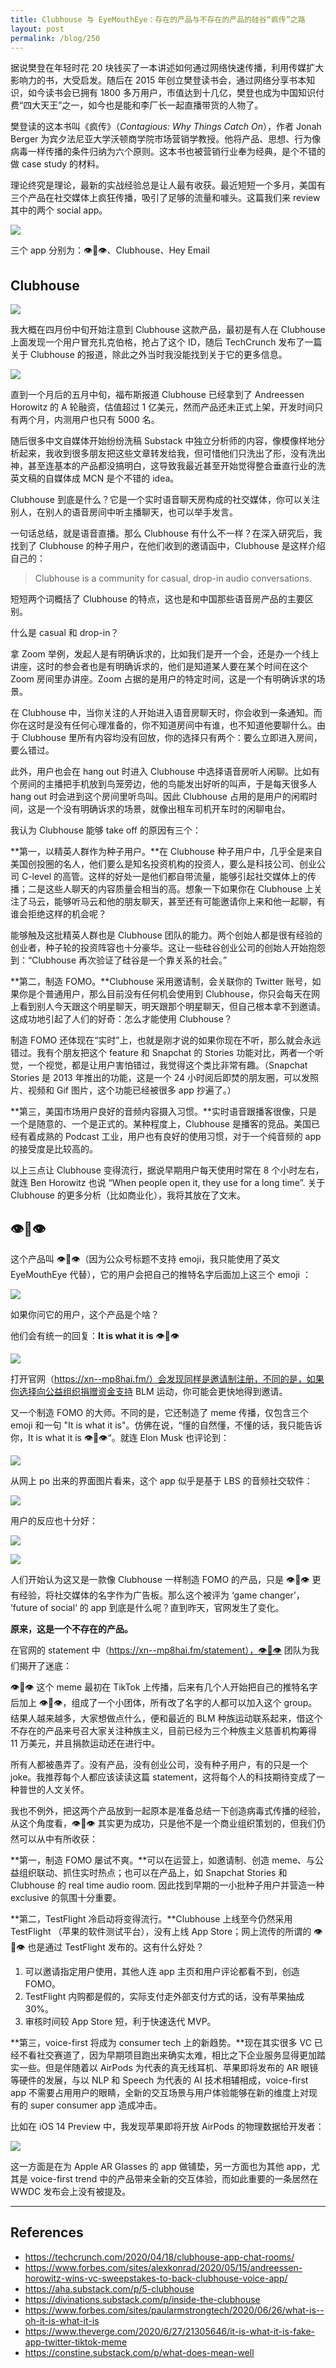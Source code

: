 ```yaml
---
title: Clubhouse 与 EyeMouthEye：存在的产品与不存在的产品的硅谷“疯传”之路
layout: post
permalink: /blog/250
---
```


据说樊登在年轻时花 20 块钱买了一本讲述如何通过网络快速传播，利用传媒扩大影响力的书，大受启发。随后在 2015 年创立樊登读书会，通过网络分享书本知识，如今读书会已拥有 1800 多万用户，市值达到十几亿，樊登也成为中国知识付费“四大天王”之一，如今也是能和李厂长一起直播带货的人物了。

樊登读的这本书叫《疯传》（*Contagious: Why Things Catch On*），作者 Jonah Berger 为宾夕法尼亚大学沃顿商学院市场营销学教授。他将产品、思想、行为像病毒一样传播的条件归纳为六个原则。这本书也被营销行业奉为经典，是个不错的做 case study 的材料。

理论终究是理论，最新的实战经验总是让人最有收获。最近短短一个多月，美国有三个产品在社交媒体上疯狂传播，吸引了足够的流量和噱头。这篇我们来 review 其中的两个 social app。

![](../img/250_3.png)

三个 app 分别为：👁👄👁、Clubhouse、Hey Email

## Clubhouse

![](../img/250_ch.png)

我大概在四月份中旬开始注意到 Clubhouse 这款产品，最初是有人在 Clubhouse 上面发现一个用户冒充扎克伯格，抢占了这个 ID，随后 TechCrunch 发布了一篇关于 Clubhouse 的报道，除此之外当时我没能找到关于它的更多信息。

![](../img/250_mark.png)

直到一个月后的五月中旬，福布斯报道 Clubhouse 已经拿到了 Andreessen Horowitz 的 A 轮融资，估值超过 1 亿美元，然而产品还未正式上架，开发时间只有两个月，内测用户也只有 5000 名。

随后很多中文自媒体开始纷纷洗稿 Substack 中独立分析师的内容，像模像样地分析起来，我收到很多朋友把这些文章转发给我，但可惜他们只洗出了形，没有洗出神，甚至连基本的产品都没搞明白，这导致我最近甚至开始觉得整合垂直行业的洗英文稿的自媒体成 MCN 是个不错的 idea。

Clubhouse 到底是什么？它是一个实时语音聊天房构成的社交媒体，你可以关注别人，在别人的语音房间中听主播聊天，也可以举手发言。

一句话总结，就是语音直播。那么 Clubhouse 有什么不一样？在深入研究后，我找到了 Clubhouse 的种子用户，在他们收到的邀请函中，Clubhouse 是这样介绍自己的：

> Clubhouse is a community for casual, drop-in audio conversations.

短短两个词概括了 Clubhouse 的特点，这也是和中国那些语音房产品的主要区别。

什么是 casual 和 drop-in？

拿 Zoom 举例，发起人是有明确诉求的，比如我们是开一个会，还是办一个线上讲座，这时的参会者也是有明确诉求的，他们是知道某人要在某个时间在这个 Zoom 房间里办讲座。Zoom 占据的是用户的特定时间，这是一个有明确诉求的场景。

在 Clubhouse 中，当你关注的人开始进入语音房聊天时，你会收到一条通知。而你在这时是没有任何心理准备的，你不知道房间中有谁，也不知道他要聊什么。由于 Clubhouse 里所有内容均没有回放，你的选择只有两个：要么立即进入房间，要么错过。

此外，用户也会在 hang out 时进入 Clubhouse 中选择语音房听人闲聊。比如有个房间的主播把手机放到鸟笼旁边，他的鸟能发出好听的叫声，于是每天很多人 hang out 时会进到这个房间里听鸟叫。因此 Clubhouse 占用的是用户的闲暇时间，这是一个没有明确诉求的场景，就像出租车司机开车时的闲聊电台。

我认为 Clubhouse 能够 take off 的原因有三个：

**第一，以精英人群作为种子用户。**在 Clubhouse 种子用户中，几乎全是来自美国创投圈的名人，他们要么是知名投资机构的投资人，要么是科技公司、创业公司 C-level 的高管。这样的好处一是他们都自带流量，能够引起社交媒体上的传播；二是这些人聊天的内容质量会相当的高。想象一下如果你在 Clubhouse 上关注了马云，能够听马云和他的朋友聊天，甚至还有可能邀请你上来和他一起聊，有谁会拒绝这样的机会呢？

能够触及这批精英人群也是 Clubhouse 团队的能力。两个创始人都是很有经验的创业者，种子轮的投资阵容也十分豪华。这让一些硅谷创业公司的创始人开始抱怨到：“Clubhouse 再次验证了硅谷是一个靠关系的社会。”

**第二，制造 FOMO。**Clubhouse 采用邀请制，会关联你的 Twitter 账号，如果你是个普通用户，那么目前没有任何机会使用到 Clubhouse，你只会每天在网上看到别人今天跟这个明星聊天，明天跟那个明星聊天，但自己根本拿不到邀请。这成功地引起了人们的好奇：怎么才能使用 Clubhouse？

制造 FOMO 还体现在“实时”上，也就是刚才说的如果你现在不听，那么就会永远错过。我有个朋友把这个 feature 和 Snapchat 的 Stories 功能对比，两者一个听觉，一个视觉，都是让用户害怕错过，我觉得这个类比非常有趣。（Snapchat Stories 是 2013 年推出的功能，这是一个 24 小时阅后即焚的朋友圈，可以发照片、视频和 Gif 图片，这个功能已经被很多 app 抄遍了。）

**第三，美国市场用户良好的音频内容摄入习惯。**实时语音跟播客很像，只是一个是随意的、一个是正式的。某种程度上，Clubhouse 是播客的竞品。美国已经有着成熟的 Podcast 工业，用户也有良好的使用习惯，对于一个纯音频的 app 的接受度是比较高的。

以上三点让 Clubhouse 变得流行，据说早期用户每天使用时常在 8 个小时左右，就连 Ben Horowitz 也说 “When people open it, they use for a long time”. 关于 Clubhouse 的更多分析（比如商业化），我将其放在了文末。

## 👁👄👁

这个产品叫 👁👄👁（因为公众号标题不支持 emoji，我只能使用了英文 EyeMouthEye 代替），它的用户会把自己的推特名字后面加上这三个 emoji ：

![](../img/250_andrew.png)

如果你问它的用户，这个产品是个啥？

他们会有统一的回复：**It is what it is** 👁👄👁

![](../img/250_its.png)

打开官网（https://xn--mp8hai.fm/）会发现同样是邀请制注册，不同的是，如果你选择向公益组织捐赠资金支持 BLM 运动，你可能会更快地得到邀请。

又一个制造 FOMO 的大师。不同的是，它还制造了 meme 传播，仅包含三个 emoji 和一句 "It is what it is"。仿佛在说，“懂的自然懂，不懂的话，我只能告诉你，It is what it is 👁👄👁“。就连 Elon Musk 也评论到：

![](../img/250_elon.png)

从网上 po 出来的界面图片看来，这个 app 似乎是基于 LBS 的音频社交软件：

![](../img/250_lbs.png)

用户的反应也十分好：

![](https://mmbiz.qpic.cn/mmbiz_png/qjKlicHHl3CLwGltZ3X0CSrj1MtmicDqlk7uOsSHJeyxMRvoicibcZlawNxoWGR6B9jzibcibyGKKjDxc6AN2ArhXx9w/640)

![](../img/250_fb.png)

人们开始认为这又是一款像 Clubhouse 一样制造 FOMO 的产品，只是 👁👄👁 更有经验，将社交媒体的名字作为广告板。那么这个被评为 ‘game changer’， ‘future of social‘ 的 app 到底是什么呢？直到昨天，官网发生了变化。

**原来，这是一个不存在的产品。**

在官网的 statement 中（https://xn--mp8hai.fm/statement），👁👄👁 团队为我们揭开了迷底：

👁👄👁 这个 meme 最初在 TikTok 上传播，后来有几个人开始把自己的推特名字后加上 👁👄👁，组成了一个小团体，所有改了名字的人都可以加入这个 group。结果人越来越多，大家想做点什么，便和最近的 BLM 种族运动联系起来，借这个不存在的产品来号召大家关注种族主义，目前已经为三个种族主义慈善机构筹得 11 万美元，并且捐款运动还在进行中。

所有人都被愚弄了。没有产品，没有创业公司，没有种子用户，有的只是一个 joke。我推荐每个人都应该读读这篇 statement，这将每个人的科技期待变成了一种普世的人文关怀。

我也不例外，把这两个产品放到一起原本是准备总结一下创造病毒式传播的经验，从这个角度看，👁👄👁 其实更为成功，只是他不是一个商业组织策划的，但我们仍然可以从中有所收获：

**第一，制造 FOMO 屡试不爽。**可以在运营上，如邀请制、创造 meme、与公益组织联动、抓住实时热点；也可以在产品上，如 Snapchat Stories 和 Clubhouse 的 real time audio room. 因此找到早期的一小批种子用户并营造一种 exclusive 的氛围十分重要。

**第二，TestFlight 冷启动将变得流行。**Clubhouse 上线至今仍然采用 TestFlight （苹果的软件测试平台），没有上线 App Store；网上流传的所谓的 👁👄👁 也是通过 TestFlight 发布的。这有什么好处？

1. 可以邀请指定用户使用，其他人连 app 主页和用户评论都看不到，创造 FOMO。
2. TestFlight 内购都是假的，实际支付走外部支付方式的话，没有苹果抽成 30%。
3. 审核时间较 App Store 短，利于快速迭代 MVP。

**第三，voice-first 将成为 consumer tech 上的新趋势。**现在其实很多 VC 已经不看社交赛道了，因为早期项目跑出来确实太难，相比之下企业服务显得更加踏实一些。但是伴随着以 AirPods 为代表的真无线耳机、苹果即将发布的 AR 眼镜等硬件的发展，与以 NLP 和 Speech 为代表的 AI 技术相辅相成，voice-first app 不需要占用用户的眼睛，全新的交互场景与用户体验能够在新的维度上对现有的 super consumer app 造成冲击。

比如在 iOS 14 Preview 中，我发现苹果即将开放 AirPods 的物理数据给开发者：

![](../img/250_ap.png)

这一方面是在为 Apple AR Glasses 的 app 做铺垫，另一方面也为其他 app，尤其是 voice-first trend 中的产品带来全新的交互体验，而如此重要的一条居然在 WWDC 发布会上没有被提及。

---

## References

- https://techcrunch.com/2020/04/18/clubhouse-app-chat-rooms/
- https://www.forbes.com/sites/alexkonrad/2020/05/15/andreessen-horowitz-wins-vc-sweepstakes-to-back-clubhouse-voice-app/
- https://aha.substack.com/p/5-clubhouse
- https://divinations.substack.com/p/inside-the-clubhouse
- https://www.forbes.com/sites/paularmstrongtech/2020/06/26/what-is--oh-it-is-what-it-is
- https://www.theverge.com/2020/6/27/21305646/it-is-what-it-is-fake-app-twitter-tiktok-meme
- https://constine.substack.com/p/what-does-mean-well